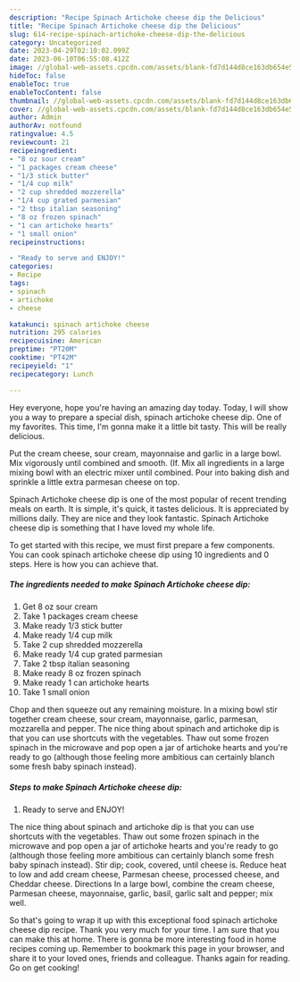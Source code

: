 ```yaml
---
description: "Recipe Spinach Artichoke cheese dip the Delicious"
title: "Recipe Spinach Artichoke cheese dip the Delicious"
slug: 614-recipe-spinach-artichoke-cheese-dip-the-delicious
category: Uncategorized
date: 2023-04-29T02:10:02.099Z
date: 2023-06-10T06:55:08.412Z
image: //global-web-assets.cpcdn.com/assets/blank-fd7d144d8ce163db654e5a02c40b08a2775adb7897d16e4062681dc7e1b2800f.png
hideToc: false
enableToc: true
enableTocContent: false
thumbnail: //global-web-assets.cpcdn.com/assets/blank-fd7d144d8ce163db654e5a02c40b08a2775adb7897d16e4062681dc7e1b2800f.png
cover: //global-web-assets.cpcdn.com/assets/blank-fd7d144d8ce163db654e5a02c40b08a2775adb7897d16e4062681dc7e1b2800f.png
author: Admin
authorAv: notfound
ratingvalue: 4.5
reviewcount: 21
recipeingredient:
- "8 oz sour cream"
- "1 packages cream cheese"
- "1/3 stick butter"
- "1/4 cup milk"
- "2 cup shredded mozzerella"
- "1/4 cup grated parmesian"
- "2 tbsp italian seasoning"
- "8 oz frozen spinach"
- "1 can artichoke hearts"
- "1 small onion"
recipeinstructions:

- "Ready to serve and ENJOY!"
categories:
- Recipe
tags:
- spinach
- artichoke
- cheese

katakunci: spinach artichoke cheese 
nutrition: 295 calories
recipecuisine: American
preptime: "PT20M"
cooktime: "PT42M"
recipeyield: "1"
recipecategory: Lunch

---
```



Hey everyone, hope you're having an amazing day today. Today, I will show you a way to prepare a special dish, spinach artichoke cheese dip. One of my favorites. This time, I'm gonna make it a little bit tasty. This will be really delicious.

Put the cream cheese, sour cream, mayonnaise and garlic in a large bowl. Mix vigorously until combined and smooth. (If. Mix all ingredients in a large mixing bowl with an electric mixer until combined. Pour into baking dish and sprinkle a little extra parmesan cheese on top.

Spinach Artichoke cheese dip is one of the most popular of recent trending meals on earth. It is simple, it's quick, it tastes delicious. It is appreciated by millions daily. They are nice and they look fantastic. Spinach Artichoke cheese dip is something that I have loved my whole life.


To get started with this recipe, we must first prepare a few components. You can cook spinach artichoke cheese dip using 10 ingredients and 0 steps. Here is how you can achieve that.

<!--inarticleads1-->

##### The ingredients needed to make Spinach Artichoke cheese dip:

1. Get 8 oz sour cream
1. Take 1 packages cream cheese
1. Make ready 1/3 stick butter
1. Make ready 1/4 cup milk
1. Take 2 cup shredded mozzerella
1. Make ready 1/4 cup grated parmesian
1. Take 2 tbsp italian seasoning
1. Make ready 8 oz frozen spinach
1. Make ready 1 can artichoke hearts
1. Take 1 small onion


Chop and then squeeze out any remaining moisture. In a mixing bowl stir together cream cheese, sour cream, mayonnaise, garlic, parmesan, mozzarella and pepper. The nice thing about spinach and artichoke dip is that you can use shortcuts with the vegetables. Thaw out some frozen spinach in the microwave and pop open a jar of artichoke hearts and you&#39;re ready to go (although those feeling more ambitious can certainly blanch some fresh baby spinach instead). 

<!--inarticleads2-->

##### Steps to make Spinach Artichoke cheese dip:


1. Ready to serve and ENJOY!

The nice thing about spinach and artichoke dip is that you can use shortcuts with the vegetables. Thaw out some frozen spinach in the microwave and pop open a jar of artichoke hearts and you&#39;re ready to go (although those feeling more ambitious can certainly blanch some fresh baby spinach instead). Stir dip; cook, covered, until cheese is. Reduce heat to low and add cream cheese, Parmesan cheese, processed cheese, and Cheddar cheese. Directions In a large bowl, combine the cream cheese, Parmesan cheese, mayonnaise, garlic, basil, garlic salt and pepper; mix well. 

So that's going to wrap it up with this exceptional food spinach artichoke cheese dip recipe. Thank you very much for your time. I am sure that you can make this at home. There is gonna be more interesting food in home recipes coming up. Remember to bookmark this page in your browser, and share it to your loved ones, friends and colleague. Thanks again for reading. Go on get cooking!

